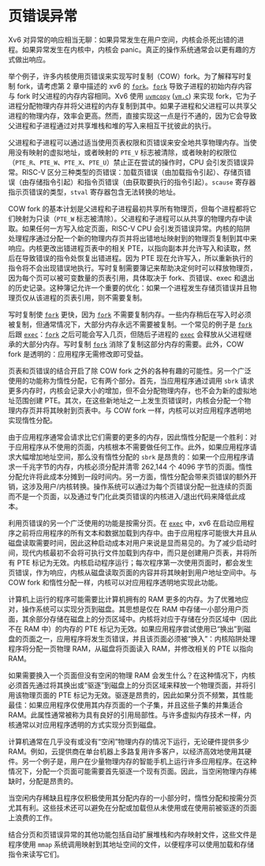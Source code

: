 # 页错误异常

Xv6 对异常的响应相当无聊：如果异常发生在用户空间，内核会杀死出错的进程。如果异常发生在内核中，内核会 panic。真正的操作系统通常会以更有趣的方式做出响应。

举个例子，许多内核使用页错误来实现写时复制（COW）fork。为了解释写时复制 fork，请考虑第 2 章中描述的 xv6 的 [`fork`](/source/xv6-riscv/user/user.h)。[`fork`](/source/xv6-riscv/user/user.h) 导致子进程的初始内存内容与 fork 时父进程的内存内容相同。Xv6 使用 [`uvmcopy`](/source/xv6-riscv/kernel/defs.h) ([`vm.c`](/source/../xv6-riscv/kernel/vm.c)) 来实现 fork，它为子进程分配物理内存并将父进程的内存复制到其中。如果子进程和父进程可以共享父进程的物理内存，效率会更高。然而，直接实现这一点是行不通的，因为它会导致父进程和子进程通过对共享堆栈和堆的写入来相互干扰彼此的执行。

父进程和子进程可以通过适当使用页表权限和页错误来安全地共享物理内存。当使用没有映射的虚拟地址，或者映射的 `PTE_V` 标志被清除，或者映射的权限位（`PTE_R`、`PTE_W`、`PTE_X`、`PTE_U`）禁止正在尝试的操作时，CPU 会引发页错误异常。RISC-V 区分三种类型的页错误：加载页错误（由加载指令引起）、存储页错误（由存储指令引起）和指令页错误（由获取要执行的指令引起）。`scause` 寄存器指示页错误的类型，`stval` 寄存器包含无法转换的地址。

COW fork 的基本计划是父进程和子进程最初共享所有物理页，但每个进程都将它们映射为只读（`PTE_W` 标志被清除）。父进程和子进程可以从共享的物理内存中读取。如果任何一方写入给定页面，RISC-V CPU 会引发页错误异常。内核的陷阱处理程序通过分配一个新的物理内存页并将出错地址映射到的物理页复制到其中来响应。内核更改出错进程页表中的相关 PTE，以指向副本并允许写入和读取，然后在导致错误的指令处恢复出错进程。因为 PTE 现在允许写入，所以重新执行的指令将不会出现错误地执行。写时复制需要簿记来帮助决定何时可以释放物理页，因为每个页可以被可变数量的页表引用，具体取决于 fork、页错误、exec 和退出的历史记录。这种簿记允许一个重要的优化：如果一个进程发生存储页错误并且物理页仅从该进程的页表引用，则不需要复制。

写时复制使 [`fork`](/source/xv6-riscv/user/user.h) 更快，因为 [`fork`](/source/xv6-riscv/user/user.h) 不需要复制内存。一些内存稍后在写入时必须被复制，但通常情况下，大部分内存永远不需要被复制。一个常见的例子是 [`fork`](/source/xv6-riscv/user/user.h) 后跟 [`exec`](/source/xv6-riscv/user/user.h)：[`fork`](/source/xv6-riscv/user/user.h) 之后可能会写入几页，但随后子进程的 [`exec`](/source/xv6-riscv/user/user.h) 会释放从父进程继承的大部分内存。写时复制 [`fork`](/source/xv6-riscv/user/user.h) 消除了复制这部分内存的需要。此外，COW fork 是透明的：应用程序无需修改即可受益。

页表和页错误的结合开启了除 COW fork 之外的各种有趣的可能性。另一个广泛使用的功能称为惰性分配，它有两个部分。首先，当应用程序通过调用 `sbrk` 请求更多内存时，内核会记录大小的增加，但不会分配物理内存，也不会为新的虚拟地址范围创建 PTE。其次，在这些新地址之一上发生页错误时，内核会分配一个物理内存页并将其映射到页表中。与 COW fork 一样，内核可以对应用程序透明地实现惰性分配。

由于应用程序通常会请求比它们需要的更多的内存，因此惰性分配是一个胜利：对于应用程序从不使用的页面，内核根本不需要做任何工作。此外，如果应用程序请求大幅增加地址空间，那么没有惰性分配的 `sbrk` 是昂贵的：如果一个应用程序请求一千兆字节的内存，内核必须分配并清零 262,144 个 4096 字节的页面。惰性分配允许将此成本分摊到一段时间内。另一方面，惰性分配会带来页错误的额外开销，这涉及用户/内核转换。操作系统可以通过为每个页错误分配一批连续的页面而不是一个页面，以及通过专门化此类页错误的内核进入/退出代码来降低此成本。

利用页错误的另一个广泛使用的功能是按需分页。在 [`exec`](/source/xv6-riscv/user/user.h) 中，xv6 在启动应用程序之前将应用程序的所有文本和数据加载到内存中。由于应用程序可能很大并且从磁盘读取需要时间，因此这种启动成本对用户来说是显而易见的。为了减少启动时间，现代内核最初不会将可执行文件加载到内存中，而只是创建用户页表，并将所有 PTE 标记为无效。内核启动程序运行；每次程序第一次使用页面时，都会发生页错误，作为响应，内核从磁盘读取页面的内容并将其映射到用户地址空间中。与 COW fork 和惰性分配一样，内核可以对应用程序透明地实现此功能。

计算机上运行的程序可能需要比计算机拥有的 RAM 更多的内存。为了优雅地应对，操作系统可以实现分页到磁盘。其思想是仅在 RAM 中存储一小部分用户页面，其余部分存储在磁盘上的分页区域中。内核将对应于存储在分页区域中（因此不在 RAM 中）的内存的 PTE 标记为无效。如果应用程序尝试使用已“换出”到磁盘的页面之一，应用程序将发生页错误，并且该页面必须被“换入”：内核陷阱处理程序将分配一页物理 RAM，从磁盘将页面读入 RAM，并修改相关的 PTE 以指向 RAM。

如果需要换入一个页面但没有空闲的物理 RAM 会发生什么？在这种情况下，内核必须首先通过将其换出或“驱逐”到磁盘上的分页区域来释放一个物理页面，并将引用该物理页面的 PTE 标记为无效。驱逐是昂贵的，因此如果分页不频繁，其性能最佳：如果应用程序仅使用其内存页面的一个子集，并且这些子集的并集适合 RAM。此属性通常被称为具有良好的引用局部性。与许多虚拟内存技术一样，内核通常以对应用程序透明的方式实现分页到磁盘。

计算机通常在几乎没有或没有“空闲”物理内存的情况下运行，无论硬件提供多少 RAM。例如，云提供商在单台机器上多路复用许多客户，以经济高效地使用其硬件。另一个例子是，用户在少量物理内存的智能手机上运行许多应用程序。在这种情况下，分配一个页面可能需要首先驱逐一个现有页面。因此，当空闲物理内存稀缺时，分配是昂贵的。

当空闲内存稀缺且程序仅积极使用其分配内存的一小部分时，惰性分配和按需分页尤其有利。这些技术还可以避免在分配或加载但从未使用或在使用前被驱逐的页面上浪费的工作。

结合分页和页错误异常的其他功能包括自动扩展堆栈和内存映射文件，这些文件是程序使用 `mmap` 系统调用映射到其地址空间的文件，以便程序可以使用加载和存储指令来读写它们。